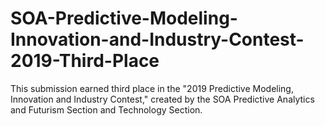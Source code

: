 # SOA-Predictive-Modeling-Innovation-and-Industry-Contest-2019-Third-Place
This submission earned third place in the "2019 Predictive Modeling, Innovation and Industry Contest," created by the SOA Predictive Analytics and Futurism Section and Technology Section.
